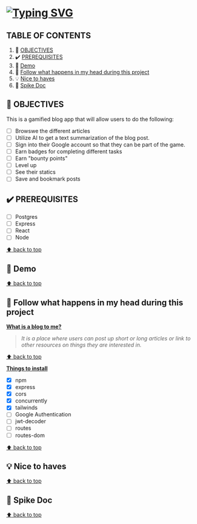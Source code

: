 # [![Typing SVG](https://readme-typing-svg.demolab.com?font=Fira+Code&weight=600&size=20&pause=1000&center=true&vCenter=true&multiline=true&lines=KNOWLEDGE+BOUNTY)](https://git.io/typing-svg)

## TABLE OF CONTENTS <a name="contents"></a>
1. :dart: [OBJECTIVES](#objectives)
2. :heavy_check_mark: [PREREQUISITES](#prerquisistes)
3. :movie_camera: [Demo](#demo)
4. :brain: [Follow what happens in my head during this project](#brain)
5. :bulb: [Nice to haves](#nice)
6. :mag_right: [Spike Doc](#spike)

## :dart: OBJECTIVES <a name="objectives"></a>
This is a gamified blog app that will allow users to do the following:
- [ ] Browswe the different articles
- [ ] Utilize AI to get a text summarization of the blog post. 
- [ ] Sign into their Google account so that they can be part of the game.
- [ ] Earn badges for completing different tasks
- [ ] Earn "bounty points"
- [ ] Level up
- [ ] See their statics 
- [ ] Save and bookmark posts

## :heavy_check_mark: PREREQUISITES <a name="prerquisistes"></a>
- [ ] Postgres
- [ ] Express
- [ ] React
- [ ] Node

[:arrow_up: back to top](#contents)
## :movie_camera: Demo <a name="demo"></a>
[:arrow_up: back to top](#contents)

## :brain: Follow what happens in my head during this project <a name="brain"></a>
<ins>**What is a blog to me?**</ins>
> *It is a place where users can post up short or long articles or link to other resources on things they are interested in.* 

[:arrow_up: back to top](#contents)

<ins>**Things to install**</ins>
- [x] npm 
- [x] express
- [x] cors
- [x] concurrently
- [x] tailwinds
- [ ] Google Authentication
- [ ] jwt-decoder
- [ ] routes
- [ ] routes-dom

[:arrow_up: back to top](#contents)

## :bulb: Nice to haves <a name="nice"></a>
[:arrow_up: back to top](#contents)

## :mag_right: Spike Doc <a name="spike"></a>
[:arrow_up: back to top](#contents)

